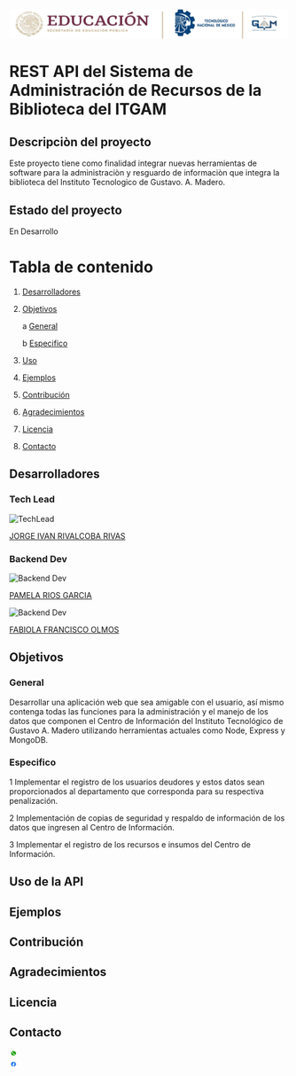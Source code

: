 <p align="center">
<img src="public/img/itgam-banner.jpg"
 style= "height:autopx;
  width:800" 
   />
   </p>


# REST API del Sistema de Administración de Recursos de la Biblioteca del ITGAM


## Descripciòn del proyecto
Este proyecto tiene como finalidad integrar nuevas herramientas de software para la administraciòn y resguardo de informaciòn que integra la biblioteca del Instituto Tecnologico de Gustavo. A. Madero.

## Estado del proyecto
 En Desarrollo

# Tabla de contenido
1. [Desarrolladores](#Desarrolladores)
2. [Objetivos](#Objetivos)

    a [General](#General)
    
    b [Especifico](#Especifico)
4. [Uso](#Uso)
5. [Ejemplos](#Ejemplo)
6. [Contribución](#Contribucion)
7. [Agradecimientos](#Agradecimientos)
8. [Licencia](#licencia)
9. [Contacto](#Contacto)

## Desarrolladores <a name="Desarrolladores"></a>
### Tech Lead

![TechLead](https://images.weserv.nl/?url=avatars.githubusercontent.com/u/3945886?v=4&h=100&w=100&fit=cover&mask=circle&maxage=7d)  

<a href="https://github.com/rivalcoba">JORGE IVAN RIVALCOBA RIVAS</a>

### Backend Dev


![Backend Dev](https://images.weserv.nl/?url=avatars.githubusercontent.com/u/124759381?v=4=100&w=100&fit=cover&mask=circle&maxage=7d)  

<a href="https://github.com/PamRios">PAMELA RIOS GARCIA</a>


     
![Backend Dev](https://images.weserv.nl/?url=avatars.githubusercontent.com/u/138613359?s=96&v=4=100&w=100&fit=cover&mask=circle&maxage=7d)  

<a href="https://github.com/Fabiolaolmos"> FABIOLA FRANCISCO OLMOS</a>


     

## Objetivos<a name="Objetivos"></a>

### General <a name="General"></a>
Desarrollar una aplicación web que sea amigable con el usuario, así mismo contenga todas las funciones para la administración
y el manejo de los datos que componen el Centro de Información del Instituto Tecnológico de Gustavo A. Madero utilizando herramientas actuales como Node, Express y MongoDB.

### Especifico <a name="Especifico"></a>
1 Implementar el registro de los usuarios deudores y estos datos sean proporcionados al departamento que corresponda para su respectiva penalización.

2 Implementación  de copias de seguridad y respaldo de información de los datos que ingresen al Centro de Información.

3 Implementar el registro de los recursos e insumos del Centro de Información.

## Uso de la API<a name="Usu"></a>


## Ejemplos <a name="Ejemplo"></a>


## Contribución<a name="Contribucion"></a>


## Agradecimientos <a name="Agradecimientos"></a>

## Licencia <a name="Licencia"></a>



## Contacto<a name="Contacto"></a>

  <img src="public/img/WhatsApp.jpg"
  style="max-width:3%;
 border-radius: 100%;
  height: 15px;
  width:20px;" >  
<img src="public/img/Facebook.jpg"
  style="max-width:3%;
 border-radius: 100%;
  height: 10px;
  width:20px;" >
     


















